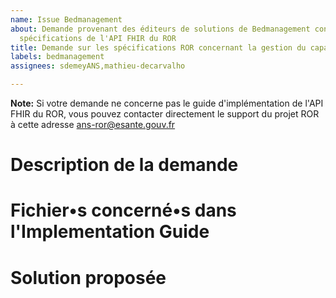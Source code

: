 ```yaml
---
name: Issue Bedmanagement
about: Demande provenant des éditeurs de solutions de Bedmanagement concernant les
  spécifications de l'API FHIR du ROR
title: Demande sur les spécifications ROR concernant la gestion du capacitaire
labels: bedmanagement
assignees: sdemeyANS,mathieu-decarvalho

---
```


**Note:** Si votre demande ne concerne pas le guide d'implémentation de l'API FHIR du ROR, vous pouvez contacter directement le support du projet ROR à cette adresse
ans-ror@esante.gouv.fr
# Description de la demande


# Fichier•s concerné•s dans l'Implementation Guide


# Solution proposée
